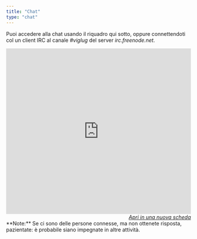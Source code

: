 ```yaml
---
title: "Chat"
type: "chat"
---
```


Puoi accedere alla chat usando il riquadro qui sotto, oppure connettendoti col un client IRC al canale *#viglug* del server *irc.freenode.net*.
<iframe style="border: 0; width: 100%; height: 450px;" src="https://kiwiirc.com/client/irc.freenode.net/?nick=ospite_viglug&#124;?#viglug" width="300" height="150"></iframe>
<div style="font-style: italic; text-align: right;"><a href="https://kiwiirc.com/client/irc.freenode.net/?nick=ospite_viglug&#124;?#viglug" target="_blank">Apri in una nuova scheda</a></div>
**Note:** Se ci sono delle persone connesse, ma non ottenete risposta, pazientate: è probabile siano impegnate in altre attività.

